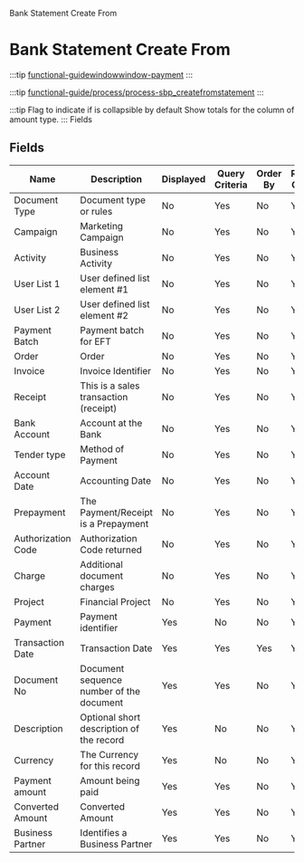 
Bank Statement Create From
# Bank Statement Create From



:::tip
[functional-guidewindowwindow-payment](functional-guidewindowwindow-payment.md)
:::

:::tip
[functional-guide/process/process-sbp_createfromstatement](functional-guide/process/process-sbp_createfromstatement.md)
:::

:::tip
Flag to indicate if is collapsible by default
Show totals for the column  of amount type.
:::
Fields
## Fields




Name               | Description                              | Displayed | Query Criteria | Order By | Read Only | Mandatory
------------------ | ---------------------------------------- | --------- | -------------- | -------- | --------- | ---------
Document Type      | Document type or rules                   | No        | Yes            | No       | Yes       | No       
Campaign           | Marketing Campaign                       | No        | Yes            | No       | Yes       | No       
Activity           | Business Activity                        | No        | Yes            | No       | Yes       | No       
User List 1        | User defined list element #1             | No        | Yes            | No       | Yes       | No       
User List 2        | User defined list element #2             | No        | Yes            | No       | Yes       | No       
Payment Batch      | Payment batch for EFT                    | No        | Yes            | No       | Yes       | No       
Order              | Order                                    | No        | Yes            | No       | Yes       | No       
Invoice            | Invoice Identifier                       | No        | Yes            | No       | Yes       | No       
Receipt            | This is a sales transaction (receipt)    | No        | Yes            | No       | Yes       | No       
Bank Account       | Account at the Bank                      | No        | Yes            | No       | Yes       | No       
Tender type        | Method of Payment                        | No        | Yes            | No       | Yes       | No       
Account Date       | Accounting Date                          | No        | Yes            | No       | Yes       | No       
Prepayment         | The Payment/Receipt is a Prepayment      | No        | Yes            | No       | Yes       | No       
Authorization Code | Authorization Code returned              | No        | Yes            | No       | Yes       | No       
Charge             | Additional document charges              | No        | Yes            | No       | Yes       | No       
Project            | Financial Project                        | No        | Yes            | No       | Yes       | No       
Payment            | Payment identifier                       | Yes       | No             | No       | Yes       | No       
Transaction Date   | Transaction Date                         | Yes       | Yes            | Yes      | Yes       | No       
Document No        | Document sequence number of the document | Yes       | Yes            | No       | Yes       | No       
Description        | Optional short description of the record | Yes       | No             | No       | Yes       | No       
Currency           | The Currency for this record             | Yes       | No             | No       | Yes       | No       
Payment amount     | Amount being paid                        | Yes       | Yes            | No       | Yes       | No       
Converted Amount   | Converted Amount                         | Yes       | Yes            | No       | Yes       | No       
Business Partner   | Identifies a Business Partner            | Yes       | Yes            | No       | Yes       | No       
